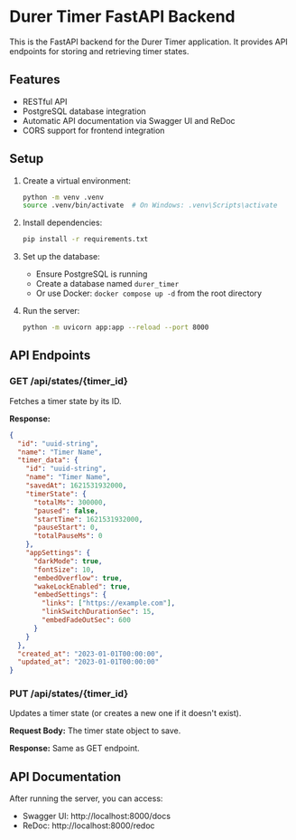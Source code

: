 # Durer Timer FastAPI Backend

This is the FastAPI backend for the Durer Timer application. It provides API endpoints for storing and retrieving timer states.

## Features

- RESTful API
- PostgreSQL database integration
- Automatic API documentation via Swagger UI and ReDoc
- CORS support for frontend integration

## Setup

1. Create a virtual environment:
   ```bash
   python -m venv .venv
   source .venv/bin/activate  # On Windows: .venv\Scripts\activate
   ```

2. Install dependencies:
   ```bash
   pip install -r requirements.txt
   ```

3. Set up the database:
   - Ensure PostgreSQL is running
   - Create a database named `durer_timer`
   - Or use Docker: `docker compose up -d` from the root directory

4. Run the server:
   ```bash
   python -m uvicorn app:app --reload --port 8000
   ```

## API Endpoints

### GET /api/states/{timer_id}

Fetches a timer state by its ID.

**Response:**
```json
{
  "id": "uuid-string",
  "name": "Timer Name",
  "timer_data": {
    "id": "uuid-string",
    "name": "Timer Name",
    "savedAt": 1621531932000,
    "timerState": {
      "totalMs": 300000,
      "paused": false,
      "startTime": 1621531932000,
      "pauseStart": 0,
      "totalPauseMs": 0
    },
    "appSettings": {
      "darkMode": true,
      "fontSize": 10,
      "embedOverflow": true,
      "wakeLockEnabled": true,
      "embedSettings": {
        "links": ["https://example.com"],
        "linkSwitchDurationSec": 15,
        "embedFadeOutSec": 600
      }
    }
  },
  "created_at": "2023-01-01T00:00:00",
  "updated_at": "2023-01-01T00:00:00"
}
```

### PUT /api/states/{timer_id}

Updates a timer state (or creates a new one if it doesn't exist).

**Request Body:**
The timer state object to save.

**Response:**
Same as GET endpoint.

## API Documentation

After running the server, you can access:

- Swagger UI: http://localhost:8000/docs
- ReDoc: http://localhost:8000/redoc
